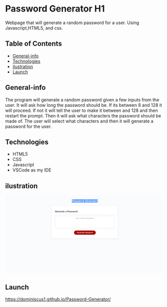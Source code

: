 # Password Generator H1
Webpage that will generate a random password for a user. Using Javascript,HTML5, and css.
## Table of Contents
* [General-info](General-info)
* [Technologies](#Technologies)
* [ilustration](#ilustration)
* [Launch](#Launch)
## General-info
The program will generate a random password given a few inputs from the user. It will ask how long the password should be. If its between 8 and 128 it will proceed. If not it will tell the user to make it between  and 128 and then restart the prompt. Then it will ask what characters the password should be made of. The user will select what characters and then it will generate a password for the user.

## Technologies
- HTML5
- CSS
- Javascript
- VSCode as my IDE
## ilustration
![Alt text](./assets/Images/Password-Generator.png?raw=true "Password Generator Pcture")
## Launch
https://dominiscus1.github.io/Password-Generator/